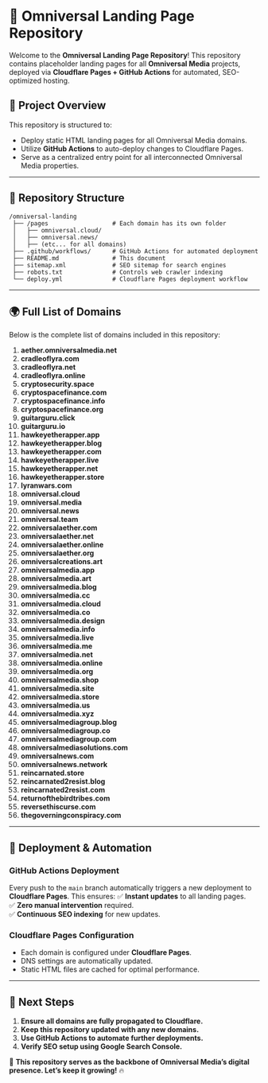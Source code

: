 # 📌 **Omniversal Landing Page Repository**

Welcome to the **Omniversal Landing Page Repository**! This repository contains placeholder landing pages for all **Omniversal Media** projects, deployed via **Cloudflare Pages + GitHub Actions** for automated, SEO-optimized hosting.

## 🚀 **Project Overview**
This repository is structured to:
- Deploy static HTML landing pages for all Omniversal Media domains.
- Utilize **GitHub Actions** to auto-deploy changes to Cloudflare Pages.
- Serve as a centralized entry point for all interconnected Omniversal Media properties.

---

## 📂 **Repository Structure**
```
/omniversal-landing
 ├── /pages                  # Each domain has its own folder
 │   ├── omniversal.cloud/
 │   ├── omniversal.news/
 │   ├── (etc... for all domains)
 ├── .github/workflows/      # GitHub Actions for automated deployment
 ├── README.md               # This document
 ├── sitemap.xml             # SEO sitemap for search engines
 ├── robots.txt              # Controls web crawler indexing
 └── deploy.yml              # Cloudflare Pages deployment workflow
```

---

## 🌍 **Full List of Domains**
Below is the complete list of domains included in this repository:

1. **aether.omniversalmedia.net**  
2. **cradleoflyra.com**  
3. **cradleoflyra.net**  
4. **cradleoflyra.online**  
5. **cryptosecurity.space**  
6. **cryptospacefinance.com**  
7. **cryptospacefinance.info**  
8. **cryptospacefinance.org**  
9. **guitarguru.click**  
10. **guitarguru.io**  
11. **hawkeyetherapper.app**  
12. **hawkeyetherapper.blog**  
13. **hawkeyetherapper.com**  
14. **hawkeyetherapper.live**  
15. **hawkeyetherapper.net**  
16. **hawkeyetherapper.store**  
17. **lyranwars.com**  
18. **omniversal.cloud**  
19. **omniversal.media**  
20. **omniversal.news**  
21. **omniversal.team**  
22. **omniversalaether.com**  
23. **omniversalaether.net**  
24. **omniversalaether.online**  
25. **omniversalaether.org**  
26. **omniversalcreations.art**  
27. **omniversalmedia.app**  
28. **omniversalmedia.art**  
29. **omniversalmedia.blog**  
30. **omniversalmedia.cc**  
31. **omniversalmedia.cloud**  
32. **omniversalmedia.co**  
33. **omniversalmedia.design**  
34. **omniversalmedia.info**  
35. **omniversalmedia.live**  
36. **omniversalmedia.me**  
37. **omniversalmedia.net**  
38. **omniversalmedia.online**  
39. **omniversalmedia.org**  
40. **omniversalmedia.shop**  
41. **omniversalmedia.site**  
42. **omniversalmedia.store**  
43. **omniversalmedia.us**  
44. **omniversalmedia.xyz**  
45. **omniversalmediagroup.blog**  
46. **omniversalmediagroup.co**  
47. **omniversalmediagroup.com**  
48. **omniversalmediasolutions.com**  
49. **omniversalnews.com**  
50. **omniversalnews.network**  
51. **reincarnated.store**  
52. **reincarnated2resist.blog**  
53. **reincarnated2resist.com**  
54. **returnofthebirdtribes.com**  
55. **reversethiscurse.com**  
56. **thegoverningconspiracy.com**  

---

## 🔧 **Deployment & Automation**
### **GitHub Actions Deployment**
Every push to the `main` branch automatically triggers a new deployment to **Cloudflare Pages**. This ensures:
✅ **Instant updates** to all landing pages.  
✅ **Zero manual intervention** required.  
✅ **Continuous SEO indexing** for new updates.  

### **Cloudflare Pages Configuration**
- Each domain is configured under **Cloudflare Pages**.
- DNS settings are automatically updated.
- Static HTML files are cached for optimal performance.

---

## 📌 **Next Steps**
1. **Ensure all domains are fully propagated to Cloudflare.**  
2. **Keep this repository updated with any new domains.**  
3. **Use GitHub Actions to automate further deployments.**  
4. **Verify SEO setup using Google Search Console.**  

🚀 **This repository serves as the backbone of Omniversal Media’s digital presence. Let’s keep it growing!** 🔥
